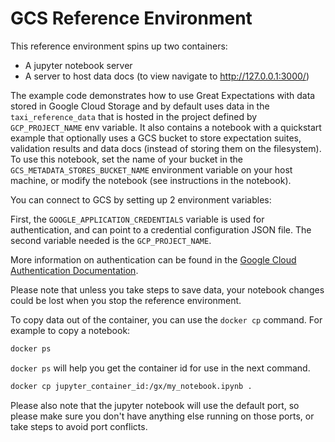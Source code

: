 # GCS Reference Environment

This reference environment spins up two containers:

- A jupyter notebook server
- A server to host data docs (to view navigate to http://127.0.0.1:3000/)

The example code demonstrates how to use Great Expectations with data stored in Google Cloud Storage and by default uses data in the `taxi_reference_data`
that is hosted in the project defined by `GCP_PROJECT_NAME` env variable. It also contains a notebook with a quickstart example that optionally uses a GCS bucket to store expectation suites, validation results and data docs (instead of storing them on the filesystem). To use this notebook, set the name of your bucket in the `GCS_METADATA_STORES_BUCKET_NAME` environment variable on your host machine, or modify the notebook (see instructions in the notebook).

You can connect to GCS by setting up 2 environment variables:

First, the `GOOGLE_APPLICATION_CREDENTIALS` variable is used for authentication, and can point to a credential configuration JSON file.
The second variable needed is the `GCP_PROJECT_NAME`.

More information on authentication can be found in the [Google Cloud Authentication Documentation](https://cloud.google.com/docs/authentication/application-default-credentials#GAC).

Please note that unless you take steps to save data, your notebook changes could be lost when you stop the reference environment.

To copy data out of the container, you can use the `docker cp` command. For example to copy a notebook:

```bash
docker ps
```

`docker ps` will help you get the container id for use in the next command.

```bash
docker cp jupyter_container_id:/gx/my_notebook.ipynb .
```

Please also note that the jupyter notebook will use the default port, so please make sure you don't have anything else running on those ports, or take steps to avoid port conflicts.
